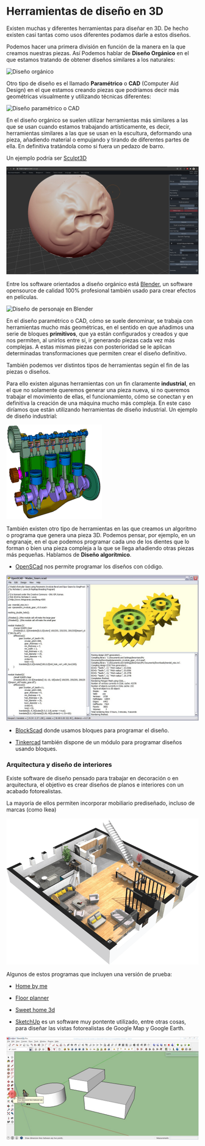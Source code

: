# Herramientas de diseño en 3D

Existen muchas y diferentes herramientas para diseñar en 3D. De hecho existen casi tantas como usos diferentes podamos darle a estos diseños.

Podemos hacer una primera división en función de la manera en la que creamos nuestras piezas. Así Podemos hablar de **Diseño Orgánico** en el que estamos tratando de obtener diseños similares a los naturales:


![Diseño orgánico](./images/diseñoOrganico.jpeg)

Otro tipo de diseño es el llamado **Paramétrico** o **CAD** (Computer Aid Design) en el que estamos creando piezas que podríamos decir más geométricas visualmente y utilizando técnicas diferentes:

![Diseño paramétrico o CAD](./images/diseñoParametrico.jpeg)

En el diseño orgánico se suelen utilizar herramientas más similares a las que se usan cuando estamos trabajando artísticamente, es decir, herramientas similares a las que se usan en la escultura, deformando una pieza, añadiendo material o empujando y tirando de diferentes partes de ella. En definitiva tratándola como si fuera un pedazo de barro.

Un ejemplo podría ser [Sculpt3D](https://stephaneginier.com/sculptgl/)

![](./images/ScultGL.png)

Entre los software orientados a diseño orgánico está [Blender](https://www.blender.org/), un software opensource de calidad 100% profesional también usado para crear efectos en películas.

![Diseño de personaje en Blender](./images/Character_Sintel-model-sheet.png)

En el diseño paramétrico o CAD, cómo se suele denominar, se trabaja con herramientas mucho más geométricas, en el sentido en que añadimos una serie de bloques **primitivos**, que ya están configurados y creados y que nos permiten, al unirlos entre sí, ir generando piezas cada vez más complejas. A estas mismas piezas con posterioridad se le aplican determinadas transformaciones que permiten crear el diseño definitivo.

También podemos ver distintos tipos de herramientas según el fin de las piezas o diseños. 

Para ello existen algunas herramientas con un fin claramente **industrial**, en el que no solamente queremos generar una pieza nueva, si no queremos trabajar el movimiento de ellas, el funcionamiento, cómo se conectan y en definitiva la creación de una máquina mucho más compleja. En este caso diríamos que están utilizando herramientas de diseño industrial. Un ejemplo de diseño industrial:

![](./images/FourCylinderEngine.gif)

También existen otro tipo de herramientas en las que creamos un algoritmo o programa que genera una pieza 3D. Podemos pensar, por ejemplo, en un engranaje, en el que podemos programar cada uno de los dientes que lo forman o bien una pieza compleja a la que se llega añadiendo otras piezas más pequeñas. Hablamos de **Diseño algorítmico**.

* [OpenSCad](http://www.openscad.org/) nos permite programar los diseños con código.

![OpenSCad](./images/openscad-screen-gear.jpg)

* [BlockScad](https://blockscad.com) donde usamos bloques para programar el diseño.

* [Tinkercad](http://Tinkercad.com) también dispone de un módulo para programar diseños usando bloques.

### Arquitectura y diseño de interiores 

Existe software de diseño pensado para trabajar en decoración o en arquitectura, el objetivo es crear diseños de planos e interiores con un acabado fotorealistas.

La mayoría de ellos permiten incorporar mobiliario prediseñado, incluso de marcas (como Ikea)

![](./images/homebyme.png)

Algunos de estos programas que incluyen una versión de prueba:

* [Home by me](https://home.by.me/es/)

* [Floor planner](https://es.floorplanner.com/)

* [Sweet home 3d](http://www.sweethome3d.com/es/)

* [SketchUp](https://my.sketchup.com/app) es un software muy pontente utilizado, entre otras cosas, para diseñar las vistas fotorealistas de Google Map y Google Earth. 

![SketchUp](./images/sketchup-dimensions.jpg)
